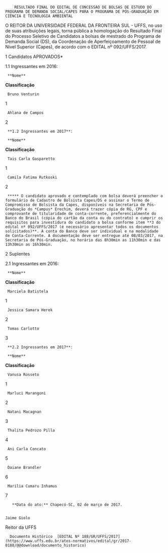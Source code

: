         RESULTADO FINAL DO EDITAL DE CONCESSÃO DE BOLSAS DE ESTUDO DO PROGRAMA DE DEMANDA SOCIAL/CAPES PARA O PROGRAMA DE PÓS-GRADUAÇÃO EM CIÊNCIA E TECNOLOGIA AMBIENTAL  

O REITOR DA UNIVERSIDADE FEDERAL DA FRONTEIRA SUL - UFFS, no uso de suas atribuições legais, torna pública a homologação do Resultado Final do Processo Seletivo de Candidatos a bolsas de mestrado do Programa de Demanda Social (DS), da Coordenação de Aperfeiçoamento de Pessoal de Nível Superior (Capes), de acordo com o EDITAL nº 092/UFFS/2017.

 1 Candidatos APROVADOS*

 1.1 Ingressantes em 2016:

     **Nome**

   **Classificação**

     Bruno Venturin

   1

     Ahlana de Campos

   2

     **1.2 Ingressantes em 2017**:

     **Nome**

   **Classificação**

     Tais Carla Gasparetto

   1

     Camila Fatima Rutkoski

   2

     ***** O candidato aprovado e contemplado com bolsa deverá preencher o formulário de Cadastro de Bolsista Capes/DS e assinar o Termo de Compromisso de Bolsista da Capes, disponíveis na Secretaria de Pós-Graduação do *Campus* Erechim, deverá trazer cópia de RG, CPF e comprovante de titularidade de conta-corrente, preferencialmente do Banco do Brasil (cópia do cartão da conta ou do contrato) e cumprir os requisitos para investidura do candidato a bolsa conforme item **3 do edital nº 092/UFFS/2017 (é necessário apresentar todos os documentos solicitados)**. A conta do Banco deve ser individual e na modalidade de Conta-Corrente. A documentação deve ser entregue até 08/03/2017, na Secretaria de Pós-Graduação, no horário das 8h30min as 11h30min e das 13h30min as 16h30min.

 2 Suplentes

 2.1 Ingressantes em 2016:

     **Nome**

   **Classificação**

     Marciela Batistela

   1

     Jessica Samara Herek

   2

     Tomas Carlotto

   3

     **2.2 Ingressantes em 2017**:

     **Nome**

   **Classificação**

     Vanusa Rosseto

   1

     Marluci Marangoni

   2

     Natani Macagnan

   3

     Thalita Pedrozo Pilla

   4

     Ani Carla Concato

   5

     Daiane Brandler

   6

     Marilia Cumaru Inhamus

   7

       **Data do ato:** Chapecó-SC, 02 de março de 2017.   
 

    Jaime Giolo   
 Reitor da UFFS 

      Documento Histórico  [EDITAL Nº 188/GR/UFFS/2017](https://www.uffs.edu.br/atos-normativos/edital/gr/2017-0188/@@download/documento_historico)     
      